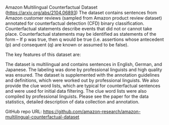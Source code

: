 
Amazon Multilingual Counterfactual Dataset (https://arxiv.org/abs/2104.06893)
The dataset contains sentences from Amazon customer reviews (sampled from Amazon product review dataset) annotated for counterfactual detection (CFD) binary classification. Counterfactual statements describe events that did not or cannot take place. Counterfactual statements may be identified as statements of the form – If p was true, then q would be true (i.e. assertions whose antecedent (p) and consequent (q) are known or assumed to be false).

The key features of this dataset are:

The dataset is multilingual and contains sentences in English, German, and Japanese.
The labeling was done by professional linguists and high quality was ensured.
The dataset is supplemented with the annotation guidelines and definitions, which were worked out by professional linguists. We also provide the clue word lists, which are typical for counterfactual sentences and were used for initial data filtering. The clue word lists were also compiled by professional linguists.
Please see the paper for the data statistics, detailed description of data collection and annotation.

GitHub repo URL: https://github.com/amazon-research/amazon-multilingual-counterfactual-dataset